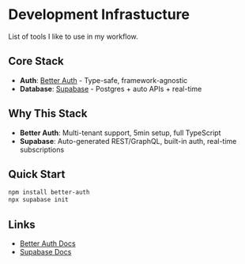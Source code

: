 # Development Infrastucture
List of tools I like to use in my workflow.

## Core Stack
- **Auth**: [Better Auth](https://www.better-auth.com/) - Type-safe, framework-agnostic
- **Database**: [Supabase](https://supabase.com/) - Postgres + auto APIs + real-time

## Why This Stack
- **Better Auth**: Multi-tenant support, 5min setup, full TypeScript
- **Supabase**: Auto-generated REST/GraphQL, built-in auth, real-time subscriptions

## Quick Start
```bash
npm install better-auth
npx supabase init
```

## Links
- [Better Auth Docs](https://www.better-auth.com/docs)
- [Supabase Docs](https://supabase.com/docs)